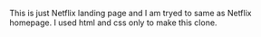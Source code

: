 This is just Netflix landing page and I am tryed to same as Netflix homepage. I used html and css only to make this clone.  
